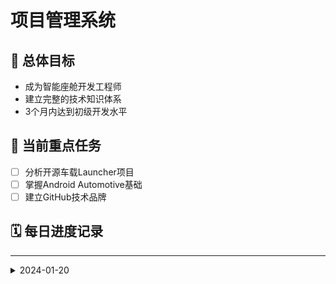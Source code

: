 # 项目管理系统

## 🎯 总体目标
- 成为智能座舱开发工程师
- 建立完整的技术知识体系
- 3个月内达到初级开发水平

## 📅 当前重点任务
- [ ] 分析开源车载Launcher项目
- [ ] 掌握Android Automotive基础
- [ ] 建立GitHub技术品牌

## 🗓️ 每日进度记录

---
<details>
<summary>2024-01-20</summary>
### 📝 2024-01-22 星期一
#### 🎯 今日计划
- [ ] 完成开源Launcher项目结构分析
- [ ] 记录技术架构理解
- [ ] 准备明日学习材料

#### ✅ 实际完成
- [x] 分析了项目模块划分
- [x] 理解了MainActivity的职责
- [ ] 技术文档待完善

#### 🔍 遇到的问题
**问题**：不理解某些Kotlin语法
**解决**：查阅官方文档，理解lambda表达式
**收获**：Kotlin的简洁性确实提升开发效率

#### 📚 学习收获
- 理解了Android项目的基本架构
- 掌握了RecyclerView的使用场景
- 学会了如何阅读开源项目文档

#### 🎯 明日计划
- [ ] 实现第一个界面修改
- [ ] 学习MVVM架构模式
- [ ] 整理技术问题清单

---
## 本周成就总结
- 完成了环境搭建全流程
- 建立了知识管理体系
- 分析了第一个开源项目

## 下周重点规划  
- 开始代码实践
- 深入学习Kotlin
- 完善技术文档

## 归档处理
将超过2周的记录移动到月度归档区域
---
## 📁 历史归档
**快速导航**：
- [2024年1月](#🗂️-2024年1月归档)
- [2024年2月](#🗂️-2024年2月归档) 
- [2024年3月](#🗂️-2024年3月归档)

### 🗂️ 2024年1月归档
**主题**：环境搭建与知识体系建立月  
**主要成就**：
- ✅ 完成开发环境全链路搭建
- ✅ 建立双仓库代码管理策略  
- ✅ 创建系统化知识管理体系
- ✅ 掌握Git和GitHub核心工作流

**详细记录**：
[这里粘贴1月份的所有每日记录]


## 💡 灵感与想法记录
- 随时记录突发灵感
- 产品改进想法
- 技术探索方向

---
*最后更新：{{更新时间}}*
